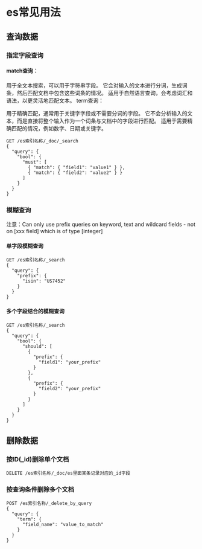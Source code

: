 # es常见用法


## 查询数据
### 指定字段查询

#### match查询：

用于全文本搜索，可以用于字符串字段。
它会对输入的文本进行分词，生成词条，然后匹配文档中包含这些词条的情况。
适用于自然语言查询，会考虑词汇和语法，以更灵活地匹配文本。
term查询：

用于精确匹配，通常用于关键字字段或不需要分词的字段。
它不会分析输入的文本，而是直接将整个输入作为一个词条与文档中的字段进行匹配。
适用于需要精确匹配的情况，例如数字、日期或关键字。

```
GET /es索引名称/_doc/_search
{
  "query": {
    "bool": {
      "must": [
        { "match": { "field1": "value1" } },
        { "match": { "field2": "value2" } }
      ]
    }
  }
}
```


###  模糊查询
注意：Can only use prefix queries on keyword, text and wildcard fields - not on [xxx field] which is of type [integer]

#### 单字段模糊查询
```
GET /es索引名称/_search
{
  "query": {
    "prefix": {
      "isin": "US7452"
    }
  }
}
```


#### 多个字段结合的模糊查询
```
GET /es索引名称/_search
{
  "query": {
    "bool": {
      "should": [
        {
          "prefix": {
            "field1": "your_prefix"
          }
        },
        {
          "prefix": {
            "field2": "your_prefix"
          }
        }
      ]
    }
  }
}
```

 
## 删除数据
### 按ID(_id)删除单个文档
```
DELETE /es索引名称/_doc/es里面某条记录对应的_id字段
```

### 按查询条件删除多个文档
```
POST /es索引名称/_delete_by_query
{
  "query": {
    "term": {
      "field_name": "value_to_match"
    }
  }
}

```
